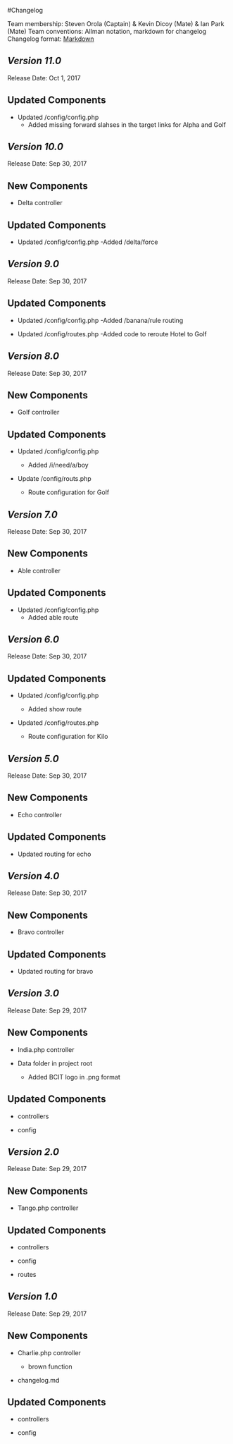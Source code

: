 #Changelog

Team membership:  Steven Orola (Captain) & Kevin Dicoy (Mate) & Ian Park (Mate) 
Team conventions: Allman notation, markdown for changelog  
Changelog format: [Markdown](https://github.com/adam-p/markdown-here/wiki/Markdown-Cheatsheet) 


## *Version 11.0*

Release Date: Oct 1, 2017

## Updated Components

- Updated /config/config.php
    - Added missing forward slahses in the target links for Alpha and Golf

## *Version 10.0*

Release Date: Sep 30, 2017

## New Components

- Delta controller

## Updated Components

- Updated /config/config.php
    -Added /delta/force

## *Version 9.0*

Release Date: Sep 30, 2017

## Updated Components

- Updated /config/config.php
    -Added /banana/rule routing

- Updated /config/routes.php
    -Added code to reroute Hotel to Golf

## *Version 8.0*

Release Date: Sep 30, 2017

## New Components

- Golf controller

## Updated Components

- Updated /config/config.php
    - Added /i/need/a/boy

- Update /config/routs.php
	- Route configuration for Golf

## *Version 7.0*

Release Date: Sep 30, 2017

## New Components

- Able controller

## Updated Components

- Updated /config/config.php
    - Added able route

## *Version 6.0*

Release Date: Sep 30, 2017

## Updated Components

- Updated /config/config.php
    - Added show route

- Updated /config/routes.php
    - Route configuration for Kilo 

## *Version 5.0*

Release Date: Sep 30, 2017

## New Components

- Echo controller

## Updated Components

- Updated routing for echo

## *Version 4.0*

Release Date: Sep 30, 2017

## New Components

- Bravo controller

## Updated Components

- Updated routing for bravo

## *Version 3.0*

Release Date: Sep 29, 2017

## New Components

- India.php controller

- Data folder in project root

    - Added BCIT logo in .png format

## Updated Components

-   controllers

-   config


## *Version 2.0*

Release Date: Sep 29, 2017

## New Components

- Tango.php controller

## Updated Components

-   controllers

-   config

-   routes

## *Version 1.0*

Release Date: Sep 29, 2017

## New Components

- Charlie.php controller

    - brown function

- changelog.md
    
## Updated Components

-   controllers

-   config


